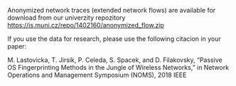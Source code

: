 Anonymized network traces (extended network flows) are available for download from our univerzity repozitory https://is.muni.cz/repo/1402160/anonymized_flow.zip

If you use the data for research, please use the following citacion in your paper:

M. Lastovicka, T. Jirsik, P. Celeda, S. Spacek, and D. Filakovsky, “Passive OS Fingerprinting Methods in the Jungle of Wireless Networks,” in Network Operations and Management Symposium (NOMS), 2018 IEEE
